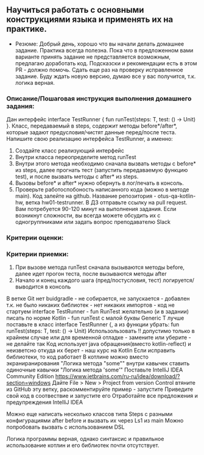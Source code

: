 ## Научиться работать с основными конструкциями языка и применять их на практике.
* Резюме:
Добрый день, хорошо что вы начали делать домашнее задание. Практика всегда полезна.
Пока что в предложенном вами варианте принять задание не представляется возможным, предлагаю доработать код.
Подсказски и рекомендации есть в этом PR - должно помочь.
Сдать еще раз на проверку исправленное задание.
Буду ждать новую версию, думаю все у вас получится, т.к. логика верная.




### Описание/Пошаговая инструкция выполнения домашнего задания:
Дан интерфейс interface TestRunner { fun  runTest(steps: T, test: () -> Unit) }. Класс, передаваемый в steps,
содержит методы before*/after*, которые задают предусловия/чистят данные перед/после теста.
Напишите свою реализацию интерфейса TestRunner, а именно:

1. Создайте класс реализующий интерфейс
2. Внутри класса переопределите метод runTest
3. Внутри этого метода необходимо сначала вызвать методы с before* из steps,
   далее прогнать тест (запустить передаваемую функцию test), и после вызвать методы с after* из steps.
4. Вызовы before* и after* нужно обернуть в лог/печать в консоль.
5. Проверьте работоспобоность написанного кода (можно в методе main).
   Код залейте на github. Название репозитория - otus-qa-kotlin-hw, ветка hw01-testrunner.
   В ДЗ отправьте ссылку на pull request.
   Вам потребуется 90-120 минут на выполнения задания.
   Если возникнут сложности, вы всегда можете обсудить их с одногруппниками или задать вопрос преподавателю Slack

### Критерии оценки:
### Критерии приемки:

1. При вызове метода runTest сначала вызываются методы before, далее идет прогон теста, после вызываются методы after
2. Начало и конец каждого шага (пред/постусловия, тест) логируется/выводится в консоль

В ветке Git нет buidgradle - не собирается, не запускается - добавлен
т.к. не было никаких библиотек - нет никаких импортов - код не стартуем
interface TestRunner - fun <T> RunTest желательно (и в задании) писать по норме Kotlin - fun runTest с малой буквы 
Generic T лучше поставьте в класс interface TestRunner<T> {, а из функции убрать: fun runTest(steps: T, test: () -> Unit)
Использользовать !! допустимо только в крайнем случае или для временной отладке - замените или уберите - не делайте так
Код использует java обращения(вместо kotlin-reflect) и неизветсно откуда их берет - наш курс на Kotlin
Если исправить библиотеки, то код работает
В котлине можно вместо экраниранирования "Логика метода \"some\"" внутри кавычек ставить одиночные кавычки "Логика метода 'some'"
Поставьте IntelliJ IDEA Community Edition https://www.jetbrains.com/ru-ru/idea/download/?section=windows 
Дайте File > New > Project from version Control  втяните из GitHub  эту ветку, раскомментируйте пример - запустите
Приведите свой код в соотвествие и запустите его
Отработайте все предложения и предупреждения  IntelliJ IDEA

Можно еще написать несколько классов типа Steps с разными конфигурациями after before и вызвать их через Ls1 из main
Можно попробовать вызвать с использованием DSL

Логика программы верная, однако синтаксис и правильное использование котлин и его библиотек почти отсутствует.




